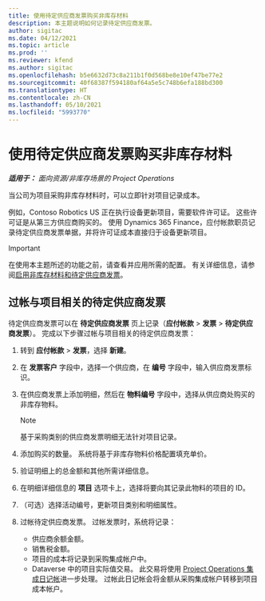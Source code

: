 ```yaml
---
title: 使用待定供应商发票购买非库存材料
description: 本主题说明如何记录待定供应商发票。
author: sigitac
ms.date: 04/12/2021
ms.topic: article
ms.prod: ''
ms.reviewer: kfend
ms.author: sigitac
ms.openlocfilehash: b5e6632d73c8a211b1f0d568be8e10ef47be77e2
ms.sourcegitcommit: 40f68387f594180af64a5e5c748b6efa188bd300
ms.translationtype: HT
ms.contentlocale: zh-CN
ms.lasthandoff: 05/10/2021
ms.locfileid: "5993770"
---
```

# <a name="purchase-non-stocked-materials-using-a-pending-vendor-invoice"></a>使用待定供应商发票购买非库存材料

_**适用于：** 面向资源/非库存场景的 Project Operations_

当公司为项目采购非库存材料时，可以立即针对项目记录成本。 

例如，Contoso Robotics US 正在执行设备更新项目，需要软件许可证。 这些许可证是从第三方供应商购买的。  使用 Dynamics 365 Finance，应付帐款职员记录待定供应商发票单据，并将许可证成本直接归于设备更新项目。 

> [!IMPORTANT]
> 在使用本主题所述的功能之前，请查看并应用所需的配置。 有关详细信息，请参阅[启用非库存材料和待定供应商发票](configure-materials-nonstocked.md)。 

## <a name="post-a-project-related-pending-vendor-invoice"></a>过帐与项目相关的待定供应商发票 

待定供应商发票可以在 **待定供应商发票** 页上记录（**应付帐款** > **发票** > **待定供应商发票**）。 完成以下步骤过帐与项目相关的待定供应商发票：

1. 转到 **应付帐款** > **发票**，选择 **新建**。 
2. 在 **发票客户** 字段中，选择一个供应商，在 **编号** 字段中，输入供应商发票标识。
3. 在供应商发票上添加明细，然后在 **物料编号** 字段中，选择从供应商处购买的非库存物料。 

    > [!NOTE]
    > 基于采购类别的供应商发票明细无法针对项目记录。 
    
5. 添加购买的数量。 系统将基于非库存物料价格配置填充单价。 
6. 验证明细上的总金额和其他所需详细信息。
7. 在明细详细信息的 **项目** 选项卡上，选择将要向其记录此物料的项目的 ID。
8. （可选）选择活动编号，更新项目类别和明细属性。
9. 过帐待定供应商发票。 过帐发票时，系统将记录：
    
    - 供应商余额金额。
    - 销售税金额。
    - 项目的成本将记录到采购集成帐户中。
    - Dataverse 中的项目实际值交易。 此交易将使用 [Project Operations 集成日记帐](../project-accounting/project-operations-integration-journal.md)进一步处理。 过帐此日记帐会将金额从采购集成帐户转移到项目成本帐户。
